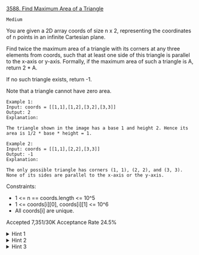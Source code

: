 [3588. Find Maximum Area of a Triangle](https://leetcode.com/problems/find-maximum-area-of-a-triangle/)

`Medium`

You are given a 2D array coords of size n x 2, representing the coordinates of n points in an infinite Cartesian plane.

Find twice the maximum area of a triangle with its corners at any three elements from coords, such that at least one side of this triangle is parallel to the x-axis or y-axis. Formally, if the maximum area of such a triangle is A, return 2 * A.

If no such triangle exists, return -1.

Note that a triangle cannot have zero area.

```
Example 1:
Input: coords = [[1,1],[1,2],[3,2],[3,3]]
Output: 2
Explanation:

The triangle shown in the image has a base 1 and height 2. Hence its area is 1/2 * base * height = 1.

Example 2:
Input: coords = [[1,1],[2,2],[3,3]]
Output: -1
Explanation:

The only possible triangle has corners (1, 1), (2, 2), and (3, 3). None of its sides are parallel to the x-axis or the y-axis.
```

Constraints:

- 1 <= n == coords.length <= 10^5
- 1 <= coords[i][0], coords[i][1] <= 10^6
- All coords[i] are unique.

Accepted
7,351/30K
Acceptance Rate
24.5%

<details>
<summary>Hint 1</summary>

area * 2 = base * height

</details>
<details>
<summary>Hint 2</summary>

Let the base be parallel to the x‑axis or y‑axis

</details>
<details>
<summary>Hint 3</summary>

Sort to find the maximum base for each fixed x (or y), then the maximum height comes from the extreme values of the other coordinate.

</details>